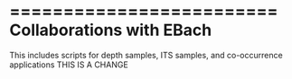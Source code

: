 =========================
Collaborations with EBach
=========================

This includes scripts for depth samples, ITS samples, and co-occurrence applications
THIS IS A CHANGE

